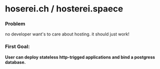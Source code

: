 # hoserei.ch / hosterei.spaece

### Problem
no developer want's to care about hosting. it should just work! 

### First Goal:
**User can deploy stateless http-trigged applications and bind a postgress database.**
